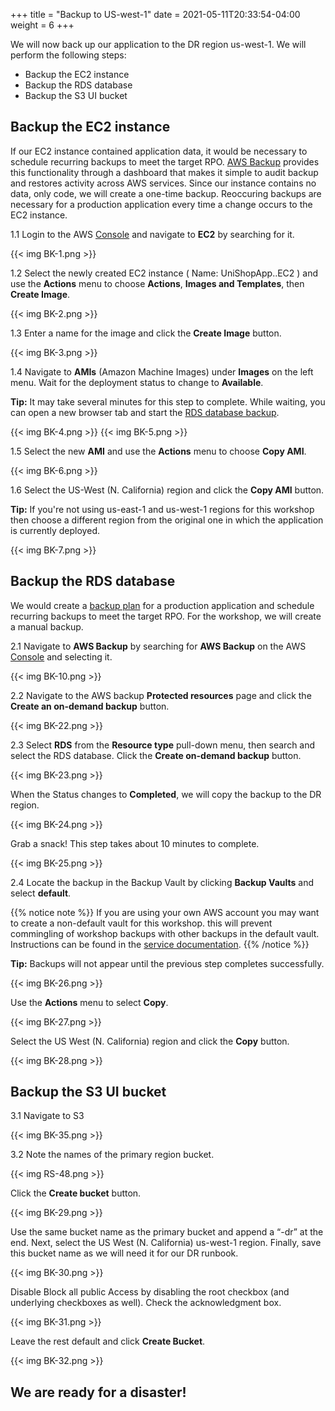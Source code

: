 +++
title = "Backup to US-west-1"
date =  2021-05-11T20:33:54-04:00
weight = 6
+++

We will now back up our application to the DR region us-west-1. We will perform the following steps:
- Backup the EC2 instance
- Backup the RDS database
- Backup the S3 UI bucket

## Backup the EC2 instance

If our EC2 instance contained application data, it would be necessary to schedule recurring backups to meet the target RPO. [AWS Backup](https://aws.amazon.com/backup) provides this functionality through a dashboard that makes it simple to audit backup and restores activity across AWS services. Since our instance contains no data, only code, we will create a one-time backup. Reoccuring backups are necessary for a production application every time a change occurs to the EC2 instance.

1.1 Login to the AWS [Console](https://us-east-1.console.aws.amazon.com/console) and navigate to **EC2** by searching for it.

{{< img BK-1.png >}}

1.2 Select the newly created EC2 instance ( Name: UniShopApp..EC2 ) and use the **Actions** menu to choose **Actions**, **Images and Templates**, then **Create Image**.

{{< img BK-2.png >}}

1.3 Enter a name for the image and click the **Create Image** button.

{{< img BK-3.png >}}

1.4 Navigate to **AMIs** (Amazon Machine Images) under **Images** on the left menu. Wait for the deployment status to change to **Available**.

**Tip:** It may take several minutes for this step to complete. While waiting, you can open a new browser tab and start the [RDS database backup](#rds-backup).

{{< img BK-4.png >}}
{{< img BK-5.png >}}

1.5 Select the new **AMI** and use the **Actions** menu to choose **Copy AMI**.

{{< img BK-6.png >}}

1.6 Select the US-West (N. California) region and click the **Copy AMI** button.

**Tip:** If you're not using us-east-1 and us-west-1 regions for this workshop then choose a different region from the original one in which the application is currently deployed.

{{< img BK-7.png >}}

<a id="rds-backup"></a> 
## Backup the RDS database 

We would create a [backup plan](https://docs.aws.amazon.com/aws-backup/latest/devguide/creating-a-backup-plan.html) for a production application and schedule recurring backups to meet the target RPO. For the workshop, we will create a manual backup.

2.1 Navigate to **AWS Backup** by searching for **AWS Backup** on the AWS [Console](https://us-east-1.console.aws.amazon.com/console) and selecting it.

{{< img BK-10.png >}}

2.2 Navigate to the AWS backup **Protected resources** page and click the **Create an on-demand backup** button.

{{< img BK-22.png >}}

2.3 Select **RDS** from the **Resource type** pull-down menu, then search and select the RDS database. Click the **Create on-demand backup** button.

{{< img BK-23.png >}}

When the Status changes to **Completed**, we will copy the backup to the DR region.

{{< img BK-24.png >}}

Grab a snack! This step takes about 10 minutes to complete.

{{< img BK-25.png >}}

2.4 Locate the backup in the Backup Vault by clicking **Backup Vaults** and select **default**.

{{% notice note %}}
If you are using your own AWS account you may want to create a non-default vault for this workshop. this will prevent commingling of workshop backups with other backups in the default vault. Instructions can be found in the [service documentation](https://docs.aws.amazon.com/aws-backup/latest/devguide/vaults.html).
{{% /notice %}}

**Tip:** Backups will not appear until the previous step completes successfully.

{{< img BK-26.png >}}

Use the **Actions** menu to select **Copy**.

{{< img BK-27.png >}}

Select the US West (N. California) region and click the **Copy** button.

{{< img BK-28.png >}}

## Backup the S3 UI bucket

3.1 Navigate to S3

{{< img BK-35.png >}}

3.2 Note the names of the primary region bucket.

{{< img RS-48.png >}}

Click the **Create bucket** button.

{{< img BK-29.png >}}

Use the same bucket name as the primary bucket and append a “-dr” at the end. Next, select the US West (N. California) us-west-1 region. Finally, save this bucket name as we will need it for our DR runbook.

{{< img BK-30.png >}}

Disable Block all public Access by disabling the root checkbox (and underlying checkboxes as well). Check the acknowledgment box.

{{< img BK-31.png >}}

Leave the rest default and click **Create Bucket**.

{{< img BK-32.png >}}

## We are ready for a disaster!
